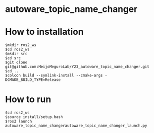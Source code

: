 # autoware_topic_name_changer

# How to installation
```
$mkdir ros2_ws
$cd ros2_ws
$mkdir src
$cd src
$git clone git@github.com:MeijoMeguroLab/Y23_autoware_topic_name_changer.git
$cd ..
$colcon build --symlink-install --cmake-args -DCMAKE_BUILD_TYPE=Release
```


# How to run
```
$cd ros2_ws
$source install/setup.bash
$ros2 launch autoware_topic_name_changerautoware_topic_name_changer_launch.py
```


